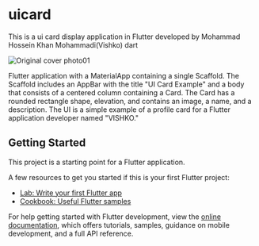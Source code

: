 # uicard

This is a ui card display application in Flutter developed by Mohammad Hossein Khan Mohammadi(Vishko)
dart 

![Original cover photo01](https://github.com/mrvishko/UICardExample/assets/93584165/336be352-303d-457d-b997-4f147ab0d5ad)

Flutter application with a MaterialApp containing a single Scaffold. The Scaffold includes an AppBar with the title "UI Card Example" and a body that consists of a centered column containing a Card. The Card has a rounded rectangle shape, elevation, and contains an image, a name, and a description. The UI is a simple example of a profile card for a Flutter application developer named "VISHKO."

## Getting Started

This project is a starting point for a Flutter application.

A few resources to get you started if this is your first Flutter project:

- [Lab: Write your first Flutter app](https://docs.flutter.dev/get-started/codelab)
- [Cookbook: Useful Flutter samples](https://docs.flutter.dev/cookbook)

For help getting started with Flutter development, view the
[online documentation](https://docs.flutter.dev/), which offers tutorials,
samples, guidance on mobile development, and a full API reference.
